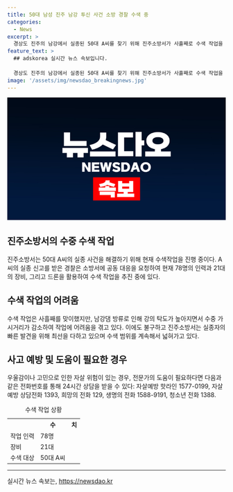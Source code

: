 ```yaml
---
title: 50대 남성 진주 남강 투신 사건 소방 경찰 수색 중
categories:
  - News
excerpt: >
  경상도 진주의 남강에서 실종된 50대 A씨를 찾기 위해 진주소방서가 사흘째로 수색 작업을 벌이고 있다. A씨의 아내가 신고한 바에 따르면, A씨는 남강에 투신한 것으로 추정된다. 소방·경찰·의용소방대가 78명의 인력과 21대의 장비, 드론을 동원해 지난 3일부터 수중·수상 수색을 진행 중이지만, 강의 탁도가 높아 가시거리가 짧아져 어려움을 겪고 있다. 실종자 수색에 최선을 다하고 있는 진주소방서는 수색 범위를 넓혀가고 있다고 전했다.
feature_text: >
  ## adskorea 실시간 뉴스 속보입니다.

  경상도 진주의 남강에서 실종된 50대 A씨를 찾기 위해 진주소방서가 사흘째로 수색 작업을 벌이고 있다. A씨의 아내가 신고한 바에 따르면, A씨는 남강에 투신한 것으로 추정된다. 소방·경찰·의용소방대가 78명의 인력과 21대의 장비, 드론을 동원해 지난 3일부터 수중·수상 수색을 진행 중이지만, 강의 탁도가 높아 가시거리가 짧아져 어려움을 겪고 있다. 실종자 수색에 최선을 다하고 있는 진주소방서는 수색 범위를 넓혀가고 있다고 전했다.
image: '/assets/img/newsdao_breakingnews.jpg'
---
```


<p><img src="/assets/img/newsdao_breakingnews.jpg" alt="adskorea 속보" /></p>

<h2 data-ke-size="size26">진주소방서의 수중 수색 작업</h2>

<p data-ke-size="size16">진주소방서는 50대 A씨의 실종 사건을 해결하기 위해 현재 수색작업을 진행 중이다. A씨의 실종 신고를 받은 경찰은 소방서에 공동 대응을 요청하여 현재 78명의 인력과 21대의 장비, 그리고 드론을 활용하여 수색 작업을 추진 중에 있다.</p>

<h2 data-ke-size="size26">수색 작업의 어려움</h2>

<p data-ke-size="size16">수색 작업은 사흘째를 맞이했지만, 남강댐 방류로 인해 강의 탁도가 높아지면서 수중 가시거리가 감소하여 작업에 어려움을 겪고 있다. 이에도 불구하고 진주소방서는 실종자의 빠른 발견을 위해 최선을 다하고 있으며 수색 범위를 계속해서 넓혀가고 있다.</p>

<h2 data-ke-size="size26">사고 예방 및 도움이 필요한 경우</h2>

<p data-ke-size="size16">우울감이나 고민으로 인한 자살 위험이 있는 경우, 전문가의 도움이 필요하다면 다음과 같은 전화번호를 통해 24시간 상담을 받을 수 있다: 자살예방 핫라인 1577-0199, 자살예방 상담전화 1393, 희망의 전화 129, 생명의 전화 1588-9191, 청소년 전화 1388.</p>

<table>
    <caption>수색 작업 상황</caption>
    <tr>
        <th></th>
        <th>수</th>
        <th>치</th>
    </tr>
    <tr>
        <td>작업 인력</td>
        <td>78명</td>
        <td> </td>
    </tr>
    <tr>
        <td>장비</td>
        <td>21대</td>
        <td> </td>
    </tr>
    <tr>
        <td>수색 대상</td>
        <td>50대 A씨</td>
        <td> </td>
    </tr>
</table>

<hr>
실시간 뉴스 속보는, <a href="https://newsdao.kr" rel="dofollow">https://newsdao.kr</a>


